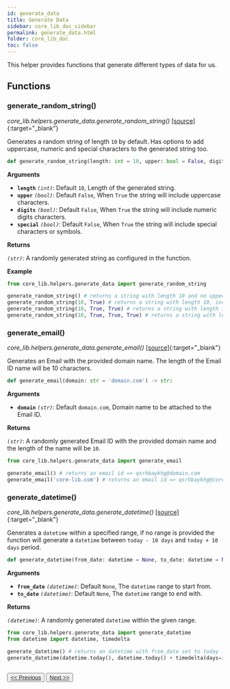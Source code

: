 ```yaml
---
id: generate_data
title: Generate Data
sidebar: core_lib_doc_sidebar
permalink: generate_data.html
folder: core_lib_doc
toc: false
---
```


This helper provides functions that generate different types of data for us.

## Functions

### generate_random_string()

*core_lib.helpers.generate_data.generate_random_string()* [[source]](https://github.com/shay-te/core-lib/blob/master/core_lib/helpers/generate_data.py#L6){:target="_blank"}

Generates a random string of length `10` by default. Has options to add uppercase, numeric and special characters to the generated string too.

```python
def generate_random_string(length: int = 10, upper: bool = False, digits: bool = False, special: bool = False) -> str:
```

**Arguments**

- **`length`** *`(int)`*: Default `10`, Length of the generated string.
- **`upper`** *`(bool)`*: Default `False`, When `True` the string will include uppercase characters.
- **`digits`** *`(bool)`*: Default `False`, When `True` the string will include numeric digits characters.
- **`special`** *`(bool)`*: Default `False`, When `True` the string will include special characters or symbols.

**Returns**

*`(str)`*: A randomly generated string as configured in the function.

**Example**

```python
from core_lib.helpers.generate_data import generate_random_string

generate_random_string() # returns a string with length 10 and no uppercase, no digits and no special characters.
generate_random_string(10, True) # returns a string with length 10, includes uppercase and no digits and no special characters.
generate_random_string(10, True, True) # returns a string with length 10, includes uppercase and digits and no special characters.
generate_random_string(10, True, True, True) # returns a string with length 10, includes uppercase, digits and special characters.
```

### generate_email()

*core_lib.helpers.generate_data.generate_email()* [[source]](https://github.com/shay-te/core-lib/blob/master/core_lib/helpers/generate_data.py#L17){:target="_blank"}

Generates an Email with the provided domain name. The length of the Email ID name will be 10 characters.

```python
def generate_email(domain: str = 'domain.com') -> str:
```


**Arguments**

- **`domain`** *`(str)`*: Default `domain.com`, Domain name to be attached to the Email ID.

**Returns**

*`(str)`*: A randomly generated Email ID with the provided domain name and the length of the name will be `10`.

```python
from core_lib.helpers.generate_data import generate_email

generate_email() # returns an email id => qsrhbaykhg@domain.com
generate_email('core-lib.com') # returns an email id => qsrhbaykhg@core-lib.com
```

### generate_datetime()

*core_lib.helpers.generate_data.generate_datetime()* [[source]](https://github.com/shay-te/core-lib/blob/master/core_lib/helpers/generate_data.py#L21){:target="_blank"}

Generates a `datetime` within a specified range, if no range is provided the function will generate a `datetime` between `today - 10 days` and `today + 10 days` period.

```python
def generate_datetime(from_date: datetime = None, to_date: datetime = None) -> datetime:
```

**Arguments**

- **`from_date`** *`(datetime)`*: Default `None`, The `datetime` range to start from.
- **`to_date`** *`(datetime)`*: Default `None`, The `datetime` range to end with.

**Returns**

*`(datetime)`*: A randomly generated `datetime` within the given range.

```python
from core_lib.helpers.generate_data import generate_datetime
from datetime import datetime, timedelta

generate_datetime() # returns an datetime with from_date set to today - 10 days and to_date set to today + 10 days.
generate_datetime(datetime.today(), datetime.today() + timedelta(days=10)) # returns an email id => qsrhbaykhg@core-lib.com
```

<div style="margin-top:2em">
    <button class="pagePrevious-btn"><a href="/function_utils.html"><< Previous</a></button>
    <button class="pageNext-btn"><a href="/instantiate_config.html">Next >></a></button>
</div>